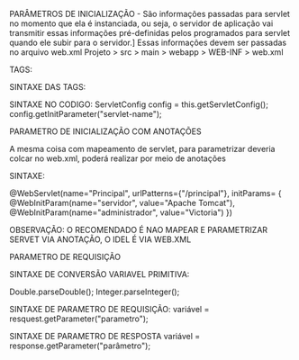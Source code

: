 PARÂMETROS DE INICIALIZAÇÃO - São informações passadas para servlet no momento que ela é instanciada, ou seja, o servidor de aplicação vai transmitir essas informações pré-definidas pelos programados para servlet quando ele subir para o servidor.]
Essas informações devem ser passadas no arquivo web.xml
Projeto > src > main > webapp > WEB-INF > web.xml

TAGS:
<init-param>
<param-name>
<param-value>

SINTAXE DAS TAGS:

<init-param>
	<param-name> </param-name>
	<param-value> </param-value>
</init-param>

SINTAXE NO CODIGO: 
ServletConfig config = this.getServletConfig();
config.getInitParameter("servlet-name");

PARAMETRO DE INICIALIZAÇÃO COM ANOTAÇÕES

A mesma coisa com mapeamento de servlet, para parametrizar deveria colcar no web.xml, poderá realizar por meio de anotações

SINTAXE: 

@WebServlet(name="Principal", urlPatterns={"/principal"}, initParams= {
        @WebInitParam(name="servidor", value="Apache Tomcat"),
        @WebInitParam(name="administrador", value="Victoria")
})

OBSERVAÇÃO: O RECOMENDADO É NAO MAPEAR E PARAMETRIZAR SERVET VIA ANOTAÇÃO, O IDEL É VIA WEB.XML

PARAMETRO DE REQUISIÇÃO

SINTAXE DE CONVERSÃO VARIAVEL PRIMITIVA: 

Double.parseDouble();
Integer.parseInteger();

SINTAXE DE PARAMETRO DE REQUISIÇÃO:
variável = resquest.getParameter("parametro");

SINTAXE DE PARAMETRO DE RESPOSTA
variável = response.getParameter("parâmetro");
